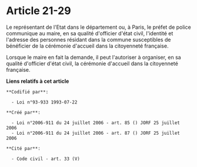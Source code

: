 # Article 21-29

Le représentant de l'Etat dans le département ou, à Paris, le préfet de police communique au maire, en sa qualité d'officier
d'état civil, l'identité et l'adresse des personnes résidant dans la commune susceptibles de bénéficier de la cérémonie
d'accueil dans la citoyenneté française.

Lorsque le maire en fait la demande, il peut l'autoriser à organiser, en sa qualité d'officier d'état civil, la cérémonie
d'accueil dans la citoyenneté française.

**Liens relatifs à cet article**

	**Codifié par**:

	  - Loi n°93-933 1993-07-22

	**Créé par**:

	  - Loi n°2006-911 du 24 juillet 2006 - art. 85 () JORF 25 juillet 2006
	  - Loi n°2006-911 du 24 juillet 2006 - art. 87 () JORF 25 juillet 2006

	**Cité par**:

	  - Code civil - art. 33 (V)
